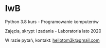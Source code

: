 # IwB
Python 3.8 kurs - Programowanie komputerów 

Zajęcia, skrypt i zadania - Laboratoria lato 2020

W razie pytań, kontakt: hellotom3k@gmail.com
